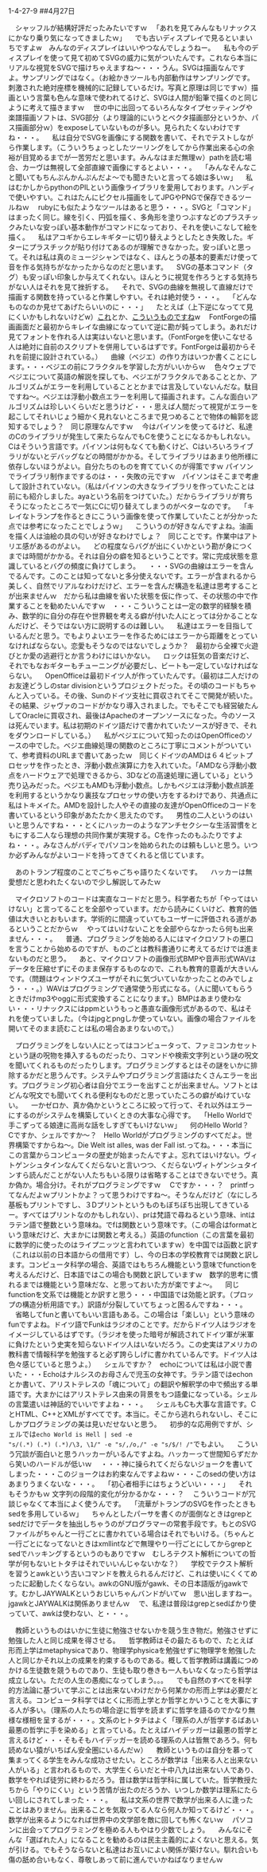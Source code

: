 1-4-27-9
##4月27日

　シャッフルが結構好評だったみたいですｗ
　「あれを見てみんなもリナックスにかなり乗り気になってきましたｗ」
　でも古いディスプレイで見るといまいちですよw　みんなのディスプレイはいいやつなんでしょうねー。
　私も今のディスプレイを使って見て初めてSVGの威力に気がついたんです。これなら本当にリアルな視覚をSVGで描けちゃえますね〜・・・うん。SVGは描画なんですよ。サンプリングではなく。（お絵かきツールも内部動作はサンプリングです。刺激された絶対座標を機械的に記録しているだけ。写真と原理は同じですｗ）描画という言葉も色んな意味で使われてるけど、SVGは人間が鉛筆で描くのと同じように考えて描きますｗ
　世の中に出回ってるいろんなタイプセッティングや楽譜描画ソフトは、SVG部分（より理論的にいうとベクタ描画部分というか、パス描画部分ｗ）をexposeしていないものが多い。見られたくないわけですね・・・。
　私は自分でSVGを画像にする関数を書いて、それでテストしながら作業します。（こういうちょっとしたツーリングをしてから作業出来る心の余裕が目覚めるまでが一苦労だと思います。みんなはまだ無理ｗ）pathを読む場合、カーヴは無視して全部直線で画像にするとよい・・・。
　「みんなそんなこと聞いてもちんぷんかんぷんだよ〜でも聞きたいと言ってる娘は多いｗ」
　私はむかしからpythonのPILという画像ライブラリを愛用しております。ハンディで使いやすい。これはたんにピクセル描画をしてJPGやPNGで保存できるツールねｗ
　rubyにも似たようなツールはあると思う・・・。SVGと「コマンド」はまったく同じ。線を引く、円弧を描く、多角形を塗りつぶすなどのプラスチックみたいな安っぽい基本動作がコマンドになっており、それを使いこなして絵を描く。
　私はアコギからエレキギターに切り替えようとしたとき失敗した。ギターにプラスチックが貼り付けてあるのが理解できなかった。安っぽいと思って。それは私は真のミュージシャンではなく、ほんとうの基本的要素だけ使って音を作る気持ちがなかったからなのだと思います。
　SVGの基本コマンド（タグ）も安っぽい印象しか与えてくれない。ほんとうに視覚を作ろうとする気持ちがない人はそれを見て挫折する。
　それで、SVGの曲線を無視して直線だけで描画する関数を持っていると作業しやすい。それは絶対使う・・・。
　「どんなものなのか見せてあげたらいいのに・・・」
　たとえば（上下逆になってて見にくいかもしれないけどw）<a href="xxxtmpdata/path8-openclub.jpg">これ</a>とか、<a href="xxxtmpdata/path2-openheart.jpg">こういうものですね</a>w
　FontForgeの描画画面だと最初からキレイな曲線になっていて逆に勘が鈍ってしまう。あれだけ見てフォントを作れる人は実はいないと思います。（FontForgeを使いこなせる人は絶対に自前のスクリプトを併用しているはずです。FontForgeは最初からそれを前提に設計されている。）
　曲線（ベジエ）の作り方はいつか書くことにします。・・・ベジエの前にフラクタルを学習した方がいいからｗ
　色々ウェブでベジエについて英語の解説を探しても、ベジエがフラクタルであることとか、アルゴリズムがエラーを利用していることとかまでは言及していないんだな。駄目ですね〜。ベジエは浮動小数点エラーを利用して描画されます。こんな面白いアルゴリズムは珍しいくらいだと思うけど・・・思えば人間だって視覚がエラーを起こしてそれいじょう細かく見れないところまで見つめることで物体の輪郭を認知するでしょう？　同じ原理なんですｗ
　今はパイソンを使ってるけど、私達のCのライブラリが発生して来たらなんでもCを使うことになるかもしれない。Cはそういう言語です。パイソンは何もなくても動くけど、Cはいろいろライブラリがないとデバッグなどの時間がかかる。そしてライブラリはあまり他所様に依存しないほうがよい。自分たちのものを育てていくのが得策ですｗ パイソンでライブラリ制作までするのは・・・失敗の元ですｗ　パイソンはそこまで考慮して設計されていない。（私はパイソンの大きなライブラリを作っていたことは前にも紹介しました。ayaという名前をつけていた。）だからライブラリが育ちそうになったところで一気にCに切り替えてしまうのがベターなのです。
　「キレイなトランプを作るときにこういう画像を使って作業していたことが分かった点では参考になったことでしょうｗ」
　こういうのが好きなんですよね。油画を描く人は油絵の具の匂いが好きなわけでしょ？　同じことです。作業中はアトリエ感があるのがよい。
　どの程度ならバグが出にくいかという勘が身につくまでは時間がかかる。それは自分の癖を知るということです。常に完成状態を意識しているとバグの頻度に負けてしまう。
　・・・SVGの曲線はエラーを含んでるんです。このことは知ってないと多分使えないです。エラーが含まれるから美しく、自然でリアルなわけだけど、エラーを含んだ構造を私達は思考することが出来ませんｗ　だから私は曲線を省いた状態を仮に作って、その状態の中で作業することを勧めたいんですｗ　・・・こういうことは一定の数学的経験を積み、数学的に自分の存在や世界観を考える癖が付いた人にとっては分かることなんだけど、そうではない方に説明するのは難しい。
　私達はエラーを目指しているんだと思う。でもよりよいエラーを作るためにはエラーから距離をとっていなければならない。恋愛もそうなのではないでしょうか？　最初から全裸で火遊びとか愛の逃避行とか言うわけにはいかない。
　ロックは狂気の音楽だけど、それでもなおギターもチューニングが必要だし、ビートも一定していなければならない。
　OpenOfficeは最初ドイツ人が作っていたんです。（最初は二人だけのお友達どうしのstar divisionというプロジェクトだった。その頃のコードもちゃんと入っている。その後、Sunのドイツ支社に買収されてそこで開発が続いた。その結果、ジャヴァのコードがかなり導入されました。でもそこでも経営破たんしてOracleに買収され、最後はApacheのオープンソースになった。今のソースは死んでいます。私は初期のドイツ語だけで書かれていたソースが好きで、それをダウンロードしている。）
　私がベジエについて知ったのはOpenOfficeのソースの中でした。ベジエ曲線処理の関数のところに丁寧にコメントがついていて、参考資料のURLまで書いてあったｗ　同じくドイツのAMDは６４ビットプロセッサを作ったとき、浮動小数点演算に力を入れていた。「AMDなら浮動小数点をハードウェアで処理できるから、3Dなどの高速処理に適している」という売り込みだった。ベジエもAMDも浮動小数点。しかもベジエは浮動小数点誤差を利用するというかなり裏技なプロセッサの使い方をするわけであり、共通点に私はトキメイた。AMDを設計した人やその直接の友達がOpenOfficeのコードを書いているという印象があたたかく思えたのです。
　男性の二人というのはいいと思うんですね・・・とくにハッカーのようなアンチセクシーな生活習慣をともにする二人なら理想の共同作業が実現する。Cを作ったのもふたりですよね・・・。みなさんがバディでパソコンを始められたのは頼もしいと思う。いつか必ずみんながよいコードを持ってきてくれると信じています。

　あのトランプ程度のことでごちゃごちゃ語りたくないです。
　ハッカーは無愛想だと思われたくないので少し解説してみたｗ

　マイクロソフトのコードは実直なコードだと思う。科学者たちが「やってはいけない」と言ってることを全部やっています。だから読みにくいけど、教育的価値は大きいとおもいます。学術的に間違っていてもユーザーに評価される道があるということだからｗ
　やってはいけないことを全部やらなかったら何も出来ません・・・。
　普通、プログラミングを始める人にはマイクロソフトの悪口を言うことから始めるのですが、ものごとは教科書通りに考えてるだけでは進まないものだと思う。
　あと、マイクロソフトの画像形式BMPや音声形式WAVはデータを圧縮せずにそのまま保存するものなので、これも教育的意義が大きいんです。（問題はウィンドウズユーザがそれに気づいていなかったことのみでしょう・・・。）WAVはプログラミングで通常使う形式になる。（人に聞いてもらうときだけmp3やoggに形式変換することになります。）BMPはあまり使わない・・・リナックスにはppmというもっと愚直な画像形式があるので、私はそれを使っていました。（今はjpgとpngしか使っていない。画像の場合ファイルを開いてそのまま読むことは私の場合あまりないので。）

　プログラミングをしない人にとってはコンピュータって、ファミコンカセットという謎の呪物を挿入するものだったり、コマンドや検索文字列という謎の呪文を聞いてくれるものだったりします。プログラミングするとはその謎をいかに排除するかだと思うんです。システムやプログラミング言語はたくさんエラーを出す。プログラミング初心者は自分でエラーを出すことが出来ません。ソフトとはどんな呪文でも聞いてくれる便利なものだと思っていたころの癖がぬけていない。
　一かゼロか、真か偽かというところに絞って行って、それ以外はエラーにするのがシステムを構築していくときの大事な心得です。
　「Hello Worldで手こずってる娘達に高尚な話をしすぎてもいけないｗ」
　何のHello World？　Cですか、シェルですか〜？　Hello Worldがプログラミングのすべてだよ。世界構築ですからね〜。Die Welt ist alles, was der Fall ist.ってね。・・・本当にこの言葉からコンピュータの歴史が始まったんですよ。忘れてはいけない。ヴィトゲンシュタインなんてくだらないと言いつつ、くだらないヴィトゲンシュタインすら読んだことがない人たちもいる限りは省略することはできないでせう。真か偽か。場合分け。それがプログラミングですｗ
　Cですか・・・？　printfってなんだよｗプリントかよ？って思うわけですね〜。そうなんだけど（なにしろ基板もプリントですし、３Dプリントというものもぼちぼち出現してきているー。すべてはプリントなのかもしれない）、prは梵語で尋ねるという意味、intはラテン語で整数という意味ね。でfは関数という意味です。（この場合はformatという意味だけど、大まかには関数と考える。）英語のfunction（この言葉を最初に数学的に使ったのはライプニッツと言われていますｗ）を中国では函数と訳す（これは以前の日本語からの借用です）し、今の日本の学校教育では関数と訳します。コンピュータ科学の場合、英語ではもちろん機能という意味でfunctionを考えるんだけど、日本語ではこの場合も関数と訳していますｗ　数学的思考に慣れるまでは機能という意味だな、と思っておいた方が楽ですよ〜。
　同じfunctionを文系では機能とか訳すと思う・・・中国語では効能と訳す。（プロップの構造分析用語です。）訳語が分裂していてちょっと困るんですね・・・。
　省略してfunと書いてもいい言語もある。この場合は「楽しい」という意味のfunですよね。ドイツ語でFunkはラジオのことです。だからドイツ人はラジオをイメージしているはずです。（ラジオを使った暗号が解読されてドイツ軍が米軍に負けたという史実を知らないドイツ人はいないだろう。この史実はアメリカの教科書で情報科学を勉強すると必ず誇らしげに書かれているんです。ドイツ人は色々感じていると思うよ。）
　シェルですか？　echoについては私は小説で書いた・・・Echoはナルシスのお母さんで児玉の女神です。ラテン語ではechonとか書いて、アリストテレスの「魂について」の翻訳や解釈学の中で頻出する単語です。大まかにはアリストテレス由来の背景をもつ語彙になっている。シェルの言葉遣いは神話的でいいですよね・・・。
　シェルもCも大事な言語です。CとHTML、C++とXMLがすべてです。本当に。そこから逃れられないし、そこにしかプログラミングの美は見いだせないと思う。
　初歩的な応用例ですが、シェルでは<code>echo World is Hell | sed -e "s/\(.&ast;\) \(.&ast;\) \(.&ast;\)/\3, \1/" -e "s/,/o,/" -e "s/$/! /"</code>でもよい。
　こういう冗談が面白いと思うハッカーがいるんですよね。ハッカーって世間知らずだから笑いのハードルが低いｗ
　・・・神に操られてくだらないジョークを書いてしまった・・・このジョークはお約束なんですよねｗ・・・このsedの使い方はあまりうまくないな・・・。
　「初心者相手にはちょうどいい・・・」
　それもそうかもｗ 文字列の段階的変化が分かるかな・・・？
　こういうコードが冗談じゃなくて本当によく使うんです。
　「流華がトランプのSVGを作ったときもsedを多用しているｗ」
　ちゃんとしたパーサを書くのが面倒なときはgrepとsedだけでデータを抽出しちゃうのがプログラマーの常套手段です。もとのSVGファイルがちゃんと一行ごとに書かれている場合はそれでもいける。（ちゃんと一行ごとになってないときはxmllintなどで無理やり一行ごとにしてからgrepとsedでハッキングするというのもありですｗ　むしろテクスト解析についての哲学が何もないヒトタチはそれでいいんじゃないかな？）
　学校でテクスト解析を習うとawkという古いコマンドを教えられるんだけど、これは使いにくくてめったに起動したくならない。awkのGNU版がgawk、その日本語版がjgawkです。むかしJAYWALKというおじいちゃんバンドがいてｗ　思い出しますねー。jgawkとJAYWALKは関係ありませんｗ
　で、私達は普段はgrepとsedばかり使っていて、awkは使わない、と・・・。

　教師というものはいかに生徒に勉強させないかを競う生き物だ。勉強させずに勉強した人と同じ成果を得させる。
　哲学教師はその最たるもので、たとえば形而上学はmetaphysicaであり、物理学physicaを勉強せずに物理学を勉強した人と同じかそれ以上の成果を約束するものである。概して哲学教師は講義につめかける生徒数を競うものであり、生徒も取り巻きも一人もいなくなったら哲学は成立しない。ただの人生の愚痴になってしまう。。。
　でも自然のすべてを科学的方法論に基づいて学ぶことは出来ないわけだから何某かの形而上学は必要だと言える。コンピュータ科学ではとくに形而上学とか哲学とかいうことを大事にする人が多い。（理系の人たちの場合逆に哲学を読まずに哲学を語るのでかなり無様な様相を呈するが・・・。文系のヒトタチはよく「理系の人が哲学するばあい最悪の哲学に手を染める」と言っている。たとえばハイデッガーは最悪の哲学と言えるけど・・・そもそもハイデッガーを読める理系の人は皆無であろう。何も読めない猿がいちばん安全圏にいるんだｗ）
　教師というものは自分を慕って集まってくる学生をみんな成功させたい。ところが数学は「出来る人と出来ない人がいる」と言われるもので、大学生くらいだと十中八九は出来ない人であり、数学をやれば徒労に終わるだろう。昔は数学は哲学科に属していた。哲学教授たちから「やりにくい」という苦情が出たのだろうか、いつしか数学は理系にたらい回しにされてしまった・・・。
　私は文系の世界で数学が出来る人に逢ったことはありません。出来ることを気取ってる人なら何人か知ってるけど・・・。数学が出来るようになれば世界中の文学部を敵に回しても怖くないｗ
　パソコンに出会ってプログラミングを極める人もやはり少数でしょう。
　みんなにそんな「選ばれた人」になることを勧めるのは民主主義的によくないと思える。気が引ける。でもそうならないと私達はお互いによい関係が築けない。馴れ合いも傷の舐め合いもなく、尊敬しあって前に進んでいかねばなりませんｗ

